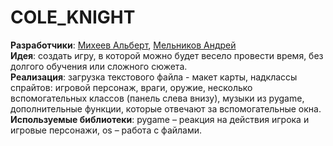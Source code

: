 # COLE_KNIGHT
**Разработчики**: [Михеев Альберт](https://github.com/asaprocky2011), [Мельников Андрей](https://github.com/KsardasY)  
**Идея**: создать игру, в которой можно будет весело провести время, без долгого обучения или сложного сюжета.  
**Реализация**: загрузка текстового файла - макет карты, надклассы спрайтов: игровой персонаж, враги, оружие, несколько вспомогательных классов (панель слева внизу), музыки из pygame, дополнительные функции, которые отвечают за вспомогательные окна.  
**Используемые библиотеки**: pygame – реакция на действия игрока и игровые персонажи, os – работа с файлами.
